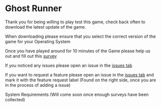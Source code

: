 # Ghost Runner

Thank you for being willing to play test this game, check back often to download the latest update of the game.

When downloading please ensure that you select the correct version of the game for your Operating System

Once you have played around for 10 minutes of the Game please help us out and fill out this [survey](https://forms.gle/e9BWXg2k7PoHzykw8)

If you noticed any issues please open an issue in the [issues tab](https://github.com/brysoncotton/ghost-runner/issues)

If you want to request a feature please open an issue in the [issues tab](https://github.com/brysoncotton/ghost-runner/issues) and mark it with the feature request label (Found on the right side, once you are in the process of adding a issue)

System Requirements 
(Will come soon once enough surveys have been collected)
